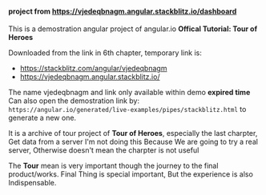 #### project from https://vjedeqbnagm.angular.stackblitz.io/dashboard
This is a demostration angular project of angular.io **Offical Tutorial: Tour of Heroes**

Downloaded from the link in 6th chapter, temporary link is:

- https://stackblitz.com/angular/vjedeqbnagm
- https://vjedeqbnagm.angular.stackblitz.io/

The name vjedeqbnagm and link only available within demo **expired time**
Can also open the demostration link by: `https://angular.io/generated/live-examples/pipes/stackblitz.html` to generate a new one.


It is a archive of tour project of **Tour of Heroes**, especially the last charpter, Get data from a server
I'm not doing this Because We are going to try a real server, Otherwise doesn't mean the charpter is not useful

The **Tour** mean is very important though the journey to the final product/works.
Final Thing is special important, But the experience is also Indispensable.
